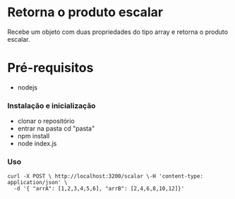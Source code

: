 # Retorna o produto escalar

Recebe um objeto com duas propriedades do tipo array e retorna o produto escalar.

# Pré-requisitos

* nodejs
### Instalação e inicialização

* clonar o repositório
* entrar na pasta cd "pasta"
* npm install
* node index.js
### Uso

```
curl -X POST \ http://localhost:3200/scalar \-H 'content-type: application/json' \
  -d '{ "arrA": [1,2,3,4,5,6], "arrB": [2,4,6,8,10,12]}'
```